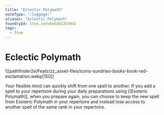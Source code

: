 ```yaml
---
title: "Eclectic Polymath"
noteType: ":luggage:"
aliases: "Eclectic Polymath"
foundryId: Item.zotnKmXdHZ3EV04Z
tags:
  - Item
---
```


# Eclectic Polymath
![[pathfinder2e/Feats/zz_asset-files/icons-sundries-books-book-red-exclamation.webp|150]]

Your flexible mind can quickly shift from one spell to another. If you add a spell to your repertoire during your daily preparations using [[Esoteric Polymath]], when you prepare again, you can choose to keep the new spell from Esoteric Polymath in your repertoire and instead lose access to another spell of the same rank in your repertoire.
